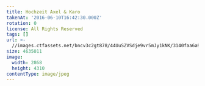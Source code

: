 ```yaml
---
title: Hochzeit Axel & Karo
takenAt: '2016-06-10T16:42:30.000Z'
rotation: 0
license: All Rights Reserved
tags: []
url: >-
  //images.ctfassets.net/bncv3c2gt878/44UuSZVSdje9vr5mJy1kNK/3140faa6a953609b357f8ea585c3e1f5/hochzeit-axel--karo_28144148846_o
size: 4635011
image:
  width: 2868
  height: 4310
contentType: image/jpeg
---
```


